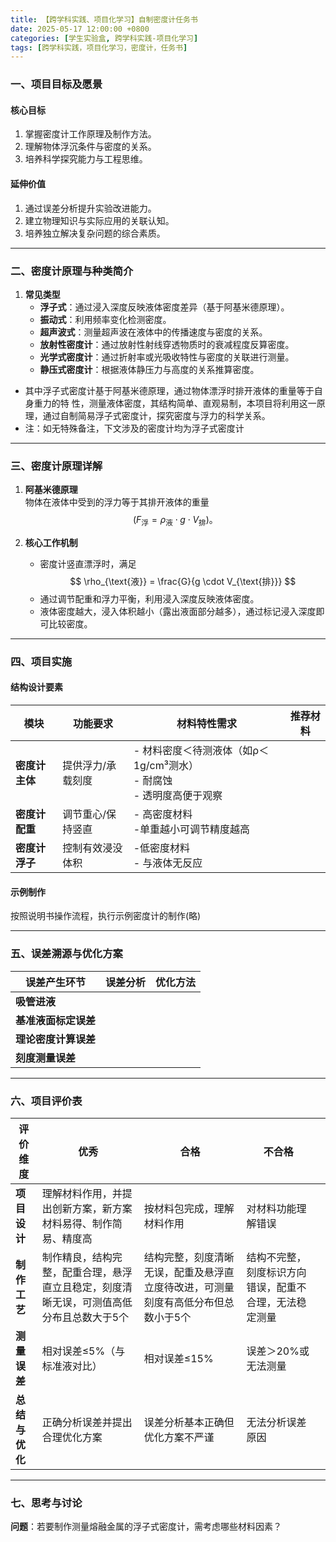 ```yaml
---
title: 【跨学科实践、项目化学习】自制密度计任务书
date: 2025-05-17 12:00:00 +0800
categories: [学生实验盒, 跨学科实践-项目化学习]
tags: [跨学科实践，项目化学习，密度计，任务书]
---
```



### **一、项目目标及愿景**  
#### **核心目标**  
1. 掌握密度计工作原理及制作方法。  
2. 理解物体浮沉条件与密度的关系。  
3. 培养科学探究能力与工程思维。  

#### **延伸价值**  
1. 通过误差分析提升实验改进能力。  
2. 建立物理知识与实际应用的关联认知。  
3. 培养独立解决复杂问题的综合素质。  

---

### **二、密度计原理与种类简介**  
1. **常见类型**  
   - **浮子式**：通过浸入深度反映液体密度差异（基于阿基米德原理）。  
   - **振动式**：利用频率变化检测密度。  
   - **超声波式**：测量超声波在液体中的传播速度与密度的关系。
   - **放射性密度计**：通过放射性射线穿透物质时的衰减程度反算密度。
   - **光学式密度计**：通过折射率或光吸收特性与密度的关联进行测量。
   - **静压式密度计**：根据液体静压力与高度的关系推算密度。

- 其中浮子式密度计基于阿基米德原理，通过物体漂浮时排开液体的重量等于自身重力的特 性，测量液体密度，其结构简单、直观易制，本项目将利用这一原理，通过自制简易浮子式密度计，探究密度与浮力的科学关系。
- 注：如无特殊备注，下文涉及的密度计均为浮子式密度计

---

### **三、密度计原理详解**  
1. **阿基米德原理**  
   物体在液体中受到的浮力等于其排开液体的重量$$( F_{\text{浮}} = \rho_{\text{液}} \cdot g \cdot V_{\text{排}} )。$$  
    
2. **核心工作机制**  
   - 密度计竖直漂浮时，满足 $$ \rho_{\text{液}} = \frac{G}{g \cdot V_{\text{排}}} $$
   - 通过调节配重和浮力平衡，利用浸入深度反映液体密度。  
   - 液体密度越大，浸入体积越小（露出液面部分越多），通过标记浸入深度即可比较密度。

---

### **四、项目实施**  
#### **结构设计要素**  
| **模块**    | **功能要求**  | **材料特性需求**                                      | **推荐材料** |
| --------- | --------- | ----------------------------------------------- | -------- |
| **密度计主体** | 提供浮力/承载刻度 | - 材料密度＜待测液体（如ρ＜1g/cm³测水）<br>- 耐腐蚀<br>- 透明度高便于观察 |          |
| **密度计配重** | 调节重心/保持竖直 | - 高密度材料<br>-单重越小可调节精度越高                         |          |
| **密度计浮子** | 控制有效浸没体积  | -低密度材料<br>- 与液体无反应                              |          |

#### **示例制作**  
按照说明书操作流程，执行示例密度计的制作(略)

---

### **五、误差溯源与优化方案**  
| **误差产生环节**   | **误差分析** | **优化方法** |
| ------------ | -------- | -------- |
| **吸管进液**     |          |          |
| **基准液面标定误差** |          |          |
| **理论密度计算误差** |          |          |
| **刻度测量误差**   |          |          |

---

### **六、项目评价表**  
| **评价维度**  | **优秀**                                       | **合格**                                    | **不合格**                     |     |
| --------- | -------------------------------------------- | ----------------------------------------- | --------------------------- | --- |
| **项目设计**  | 理解材料作用，并提出创新方案，新方案材料易得、制作简易、精度高              | 按材料包完成，理解材料作用                             | 对材料功能理解错误                   |     |
| **制作工艺**  | 制作精良，结构完整，配重合理，悬浮直立且稳定，刻度清晰无误，可测值高低分布且总数大于5个 | 结构完整，刻度清晰无误，配重及悬浮直立度待改进，可测量刻度有高低分布但总数小于5个 | 结构不完整，刻度标识方向错误，配重不合理，无法稳定测量 |     |
| **测量误差**  | 相对误差≤5%（与标准液对比）                              | 相对误差≤15%                                  | 误差＞20%或无法测量                 |     |
| **总结与优化** | 正确分析误差并提出合理优化方案                              | 误差分析基本正确但优化方案不严谨                          | 无法分析误差原因                    |     |

---

### **七、思考与讨论**  
**问题**：若要制作测量熔融金属的浮子式密度计，需考虑哪些材料因素？  
